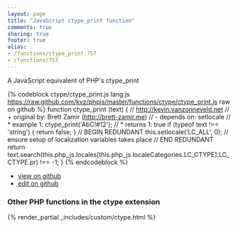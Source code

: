 ```yaml
---
layout: page
title: "JavaScript ctype_print function"
comments: true
sharing: true
footer: true
alias:
- /functions/ctype_print:757
- /functions/757
---
```

<!-- Generated by Rakefile:build -->
A JavaScript equivalent of PHP's ctype_print

{% codeblock ctype/ctype_print.js lang:js https://raw.github.com/kvz/phpjs/master/functions/ctype/ctype_print.js raw on github %}
function ctype_print (text) {
    // http://kevin.vanzonneveld.net
    // +   original by: Brett Zamir (http://brett-zamir.me)
    // -    depends on: setlocale
    // *     example 1: ctype_print('AbC!#12');
    // *     returns 1: true
    if (typeof text !== 'string') {
        return false;
    }
    // BEGIN REDUNDANT
    this.setlocale('LC_ALL', 0); // ensure setup of localization variables takes place
    // END REDUNDANT
    return text.search(this.php_js.locales[this.php_js.localeCategories.LC_CTYPE].LC_CTYPE.pr) !== -1;
}
{% endcodeblock %}

 - [view on github](https://github.com/kvz/phpjs/blob/master/functions/ctype/ctype_print.js)
 - [edit on github](https://github.com/kvz/phpjs/edit/master/functions/ctype/ctype_print.js)

### Other PHP functions in the ctype extension
{% render_partial _includes/custom/ctype.html %}
